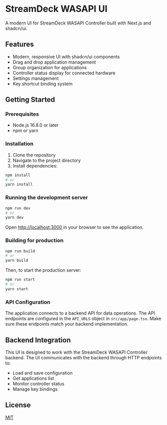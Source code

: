 # StreamDeck WASAPI UI

A modern UI for StreamDeck WASAPI Controller built with Next.js and shadcn/ui.

## Features

- Modern, responsive UI with shadcn/ui components
- Drag and drop application management
- Group organization for applications
- Controller status display for connected hardware
- Settings management
- Key shortcut binding system

## Getting Started

### Prerequisites

- Node.js 16.8.0 or later
- npm or yarn

### Installation

1. Clone the repository
2. Navigate to the project directory
3. Install dependencies:

```bash
npm install
# or
yarn install
```

### Running the development server

```bash
npm run dev
# or
yarn dev
```

Open [http://localhost:3000](http://localhost:3000) in your browser to see the application.

### Building for production

```bash
npm run build
# or
yarn build
```

Then, to start the production server:

```bash
npm run start
# or
yarn start
```

### API Configuration

The application connects to a backend API for data operations. The API endpoints are configured in the `API_URLS` object in `src/app/page.tsx`. Make sure these endpoints match your backend implementation.

## Backend Integration

This UI is designed to work with the StreamDeck WASAPI Controller backend. The UI communicates with the backend through HTTP endpoints to:

- Load and save configuration
- Get applications list
- Monitor controller status
- Manage key bindings

## License

[MIT](LICENSE)

